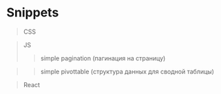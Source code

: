# Snippets

>CSS

> JS
>> simple pagination (пагинация на страницу)

>> simple pivottable (структура данных для сводной таблицы)

> React
